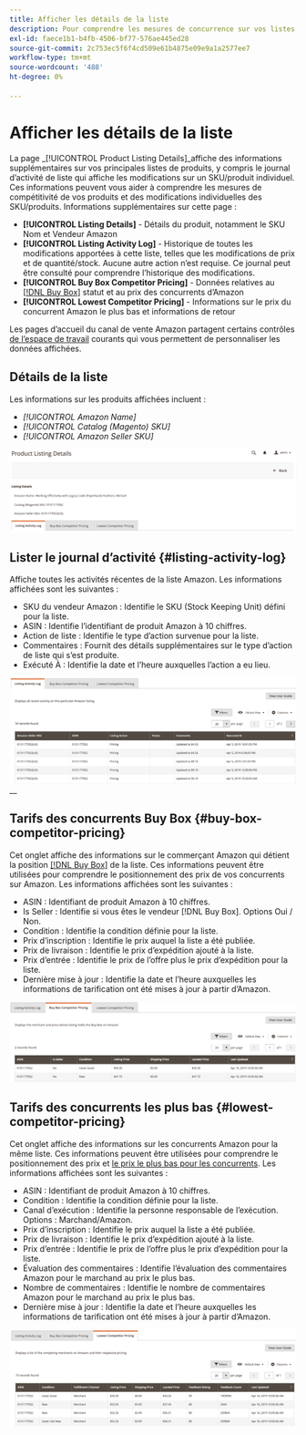 ```yaml
---
title: Afficher les détails de la liste
description: Pour comprendre les mesures de concurrence sur vos listes Amazon et les modifications individuelles des SKU/produits, consultez la page Détails de la liste de produits .
exl-id: faece1b1-b4fb-4506-bf77-576ae445ed28
source-git-commit: 2c753ec5f6f4cd509e61b4875e09e9a1a2577ee7
workflow-type: tm+mt
source-wordcount: '488'
ht-degree: 0%

---
```


# Afficher les détails de la liste

La page _[!UICONTROL Product Listing Details]_affiche des informations supplémentaires sur vos principales listes de produits, y compris le journal d’activité de liste qui affiche les modifications sur un SKU/produit individuel. Ces informations peuvent vous aider à comprendre les mesures de compétitivité de vos produits et des modifications individuelles des SKU/produits. Informations supplémentaires sur cette page :

- **[!UICONTROL Listing Details]** - Détails du produit, notamment le SKU Nom et Vendeur Amazon
- **[!UICONTROL Listing Activity Log]** - Historique de toutes les modifications apportées à cette liste, telles que les modifications de prix et de quantité/stock. Aucune autre action n’est requise. Ce journal peut être consulté pour comprendre l’historique des modifications.
- **[!UICONTROL Buy Box Competitor Pricing]** - Données relatives au  [[!DNL Buy Box]](./buy-box-competitor-pricing.md) statut et au prix des concurrents d’Amazon
- **[!UICONTROL Lowest Competitor Pricing]** - Informations sur le prix du concurrent Amazon le plus bas et informations de retour

Les pages d’accueil du canal de vente Amazon partagent certains contrôles [de l’espace de travail](./workspace-controls.md) courants qui vous permettent de personnaliser les données affichées.

## Détails de la liste

Les informations sur les produits affichées incluent :

- _[!UICONTROL Amazon Name]_
- _[!UICONTROL Catalog (Magento) SKU]_
- _[!UICONTROL Amazon Seller SKU]_

![Détails de la liste](assets/amazon-product-listing-details.png)

## Lister le journal d’activité {#listing-activity-log}

Affiche toutes les activités récentes de la liste Amazon. Les informations affichées sont les suivantes :

- SKU du vendeur Amazon : Identifie le SKU (Stock Keeping Unit) défini pour la liste.
- ASIN : Identifie l’identifiant de produit Amazon à 10 chiffres.
- Action de liste : Identifie le type d’action survenue pour la liste.
- Commentaires : Fournit des détails supplémentaires sur le type d’action de liste qui s’est produite.
- Exécuté À : Identifie la date et l’heure auxquelles l’action a eu lieu.

![Détails de la liste de produits - Journal d’activité de liste](assets/amazon-listing-activity-log.png)
__

## Tarifs des concurrents Buy Box {#buy-box-competitor-pricing}

Cet onglet affiche des informations sur le commerçant Amazon qui détient la position [[!DNL Buy Box]](./buy-box-competitor-pricing.md) de la liste. Ces informations peuvent être utilisées pour comprendre le positionnement des prix de vos concurrents sur Amazon. Les informations affichées sont les suivantes :

- ASIN : Identifiant de produit Amazon à 10 chiffres.
- Is Seller : Identifie si vous êtes le vendeur [!DNL Buy Box]. Options Oui / Non.
- Condition : Identifie la condition définie pour la liste.
- Prix d’inscription : Identifie le prix auquel la liste a été publiée.
- Prix de livraison : Identifie le prix d’expédition ajouté à la liste.
- Prix d’entrée : Identifie le prix de l’offre plus le prix d’expédition pour la liste.
- Dernière mise à jour : Identifie la date et l’heure auxquelles les informations de tarification ont été mises à jour à partir d’Amazon.

![Détails de la liste de produits : Prix des concurrents Buy Box](assets/amazon-listing-details-buy-box-2.png)

## Tarifs des concurrents les plus bas {#lowest-competitor-pricing}

Cet onglet affiche des informations sur les concurrents Amazon pour la même liste. Ces informations peuvent être utilisées pour comprendre le positionnement des prix et [le prix le plus bas pour les concurrents](./lowest-competitor-pricing.md). Les informations affichées sont les suivantes :

- ASIN : Identifiant de produit Amazon à 10 chiffres.
- Condition : Identifie la condition définie pour la liste.
- Canal d’exécution : Identifie la personne responsable de l’exécution. Options : Marchand/Amazon.
- Prix d’inscription : Identifie le prix auquel la liste a été publiée.
- Prix de livraison : Identifie le prix d’expédition ajouté à la liste.
- Prix d’entrée : Identifie le prix de l’offre plus le prix d’expédition pour la liste.
- Évaluation des commentaires : Identifie l’évaluation des commentaires Amazon pour le marchand au prix le plus bas.
- Nombre de commentaires : Identifie le nombre de commentaires Amazon pour le marchand au prix le plus bas.
- Dernière mise à jour : Identifie la date et l’heure auxquelles les informations de tarification ont été mises à jour à partir d’Amazon.

![Détails de la liste de produits - Prix du concurrent le plus bas](assets/amazon-listing-details-lowest-comp.png)
